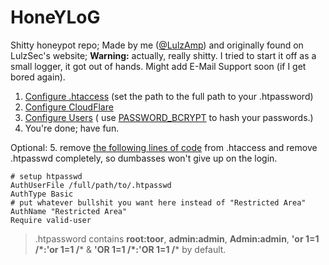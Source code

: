 # HoneYLoG
Shitty honeypot repo; Made by me ([@LulzAmp](https://github.com/LulzAmp)) and originally found on LulzSec's website; 
**Warning:** actually, really shitty. I tried to start it off as a small logger, it got out of hands. Might add E-Mail Support soon (if I get bored again).


1. [Configure .htaccess](https://github.com/LulzAmp/HoneYLoG/blob/master/.htaccess#L2) (set the path to the full path to your .htpassword)
2. [Configure CloudFlare](https://github.com/LulzAmp/HoneYLoG/blob/master/index.php#L2)
3. [Configure Users](https://github.com/LulzAmp/HoneYLoG/blob/master/honeylog.php#L12-14) ( use [PASSWORD_BCRYPT](https://bcrypt-generator.com) to hash your passwords.)
4. You're done; have fun.

Optional: 5. remove [the following lines of code](https://github.com/LulzAmp/HoneYLoG/blob/master/.htaccess#L1-L6) from .htaccess and remove .htpasswd completely, so dumbasses won't give up on the login.
```apacheconf
# setup htpasswd
AuthUserFile /full/path/to/.htpasswd
AuthType Basic
# put whatever bullshit you want here instead of "Restricted Area"
AuthName "Restricted Area"
Require valid-user
```

> .htpassword contains **root:toor**, **admin:admin**, **Admin:admin**, **'or 1=1 /\*:'or 1=1 /*** & **'OR 1=1 /\*:'OR 1=1 /*** by default.
